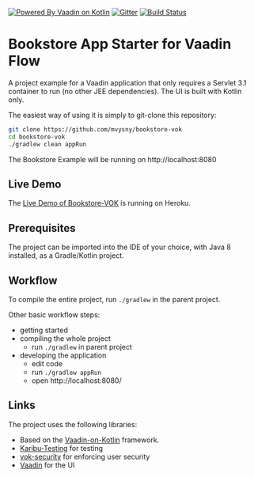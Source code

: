 [![Powered By Vaadin on Kotlin](http://vaadinonkotlin.eu/iconography/vok_badge.svg)](http://vaadinonkotlin.eu)
[![Gitter](https://badges.gitter.im/Join%20Chat.svg)](https://gitter.im/vaadin-flow/Lobby#?utm_source=badge&utm_medium=badge&utm_campaign=pr-badge)
[![Build Status](https://travis-ci.org/mvysny/bookstore-vok.svg?branch=master)](https://travis-ci.org/mvysny/bookstore-vok)

# Bookstore App Starter for Vaadin Flow

A project example for a Vaadin application that only requires a Servlet 3.1 container to run (no other JEE dependencies). The UI is built with Kotlin only.

The easiest way of using it is simply to git-clone this repository:

```bash
git clone https://github.com/mvysny/bookstore-vok
cd bookstore-vok
./gradlew clean appRun
```

The Bookstore Example will be running on http://localhost:8080

## Live Demo

The [Live Demo of Bookstore-VOK](https://bookstore-vok.herokuapp.com/) is running on Heroku.

## Prerequisites

The project can be imported into the IDE of your choice, with Java 8 installed, as a Gradle/Kotlin project.

## Workflow

To compile the entire project, run `./gradlew` in the parent project.

Other basic workflow steps:

- getting started
- compiling the whole project
  - run `./gradlew` in parent project
- developing the application
  - edit code
  - run `./gradlew appRun`
  - open http://localhost:8080/

## Links

The project uses the following libraries:

* Based on the [Vaadin-on-Kotlin](http://vaadinonkotlin.eu) framework.
* [Karibu-Testing](https://github.com/mvysny/karibu-testing) for testing
* [vok-security](https://github.com/mvysny/vaadin-on-kotlin/tree/master/vok-security) for enforcing user security
* [Vaadin](https://vaadin.com/docs/v10) for the UI
